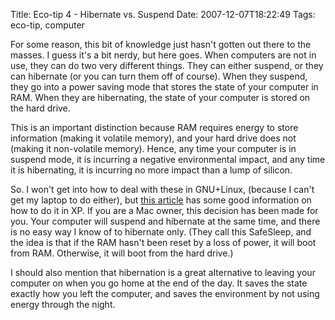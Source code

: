 Title: Eco-tip 4 - Hibernate vs. Suspend
Date: 2007-12-07T18:22:49
Tags: eco-tip, computer


For some reason, this bit of knowledge just hasn't gotten out there to the masses. I guess it's a bit nerdy, but here goes. When computers are not in use, they can do two very different things. They can either suspend, or they can hibernate (or you can turn them off of course). When they suspend, they go into a power saving mode that stores the state of your computer in RAM. When they are hibernating, the state of your computer is stored on the hard drive. 

This is an important distinction because RAM requires energy to store information (making it volatile memory), and your hard drive does not (making it non-volatile memory). Hence, any time your computer is in suspend mode, it is incurring a negative environmental impact, and any time it is hibernating, it is incurring no more impact than a lump of silicon.

So. I won't get into how to deal with these in GNU+Linux, (because I can't get my laptop to do either), but <a href="http://www.microsoft.com/windowsxp/using/mobility/getstarted/hibernate.mspx" target="_blank">this article</a> has some good information on how to do it in XP. If you are a Mac owner, this decision has been made for you. Your computer will suspend and hibernate at the same time, and there is no easy way I know of to hibernate only. (They call this SafeSleep, and the idea is that if the RAM hasn't been reset by a loss of power, it will boot from RAM. Otherwise, it will boot from the hard drive.) 

I should also mention that hibernation is a great alternative to leaving your computer on when you go home at the end of the day. It saves the state exactly how you left the computer, and saves the environment by not using energy through the night.  <!--break-->